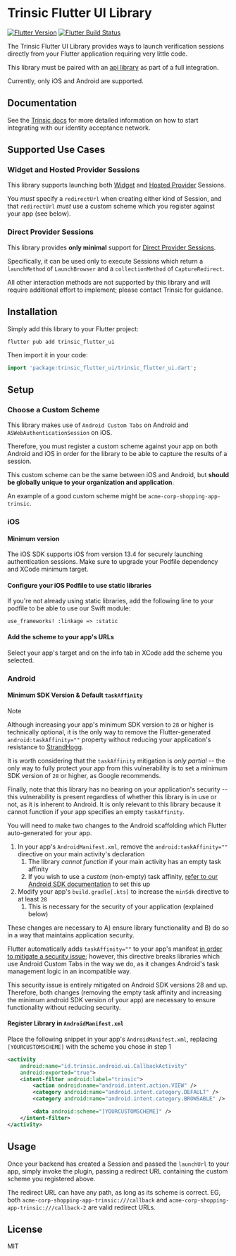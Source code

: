 # Trinsic Flutter UI Library

[![Flutter Version](https://img.shields.io/pub/v/trinsic_flutter_ui.svg)](https://pub.dev/packages/trinsic_flutter_ui) [![Flutter Build Status](https://github.com/trinsic-id/sdk/actions/workflows/ui-flutter-release.yml/badge.svg)](https://github.com/trinsic-id/sdk/actions?query=branch%main)

The Trinsic Flutter UI Library provides ways to launch verification sessions directly from your Flutter application requiring very little code.

This library must be paired with an [api library](https://github.com/trinsic-id/sdk#api-libraries) as part of a full integration.

Currently, only iOS and Android are supported.

## Documentation

See the [Trinsic docs](https://docs.trinsic.id/docs/) for more detailed information on how to start integrating with our identity acceptance network.

## Supported Use Cases

### Widget and Hosted Provider Sessions

This library supports launching both [Widget](https://docs.trinsic.id/docs/widget-session) and [Hosted Provider](https://docs.trinsic.id/docs/hosted-provider-session) Sessions.

You _must_ specify a `redirectUrl` when creating either kind of Session, and that `redirectUrl` _must_ use a custom scheme which you register against your app (see below).

### Direct Provider Sessions

This library provides **only minimal** support for [Direct Provider Sessions](https://docs.trinsic.id/docs/direct-provider-session).

Specifically, it can be used only to execute Sessions which return a `launchMethod` of `LaunchBrowser` and a `collectionMethod` of `CaptureRedirect`.

All other interaction methods are not supported by this library and will require additional effort to implement; please contact Trinsic for guidance.

## Installation

Simply add this library to your Flutter project:

```shell
flutter pub add trinsic_flutter_ui
```

Then import it in your code:

```dart
import 'package:trinsic_flutter_ui/trinsic_flutter_ui.dart';
```

## Setup

### Choose a Custom Scheme

This library makes use of `Android Custom Tabs` on Android and `ASWebAuthenticationSession` on iOS.

Therefore, you must register a custom scheme against your app on both Android and iOS in order for the library to be able to capture the results of a session.

This custom scheme can be the same between iOS and Android, but **should be globally unique to your organization and application**.

An example of a good custom scheme might be `acme-corp-shopping-app-trinsic`.

### iOS

#### Minimum version

The iOS SDK supports iOS from version 13.4 for securely launching authentication sessions. Make sure to upgrade your Podfile dependency and XCode minimum target.

#### Configure your iOS Podfile to use static libraries

If you're not already using static libraries, add the following line to your podfile to be able to use our Swift module:

```
use_frameworks! :linkage => :static
```

#### Add the scheme to your app's URLs

Select your app's target and on the info tab in XCode add the scheme you selected.

### Android

#### Minimum SDK Version & Default `taskAffinity`

> [!NOTE]
> Although increasing your app's minimum SDK version to `28` or higher is technically optional, it is the only way to remove the Flutter-generated `android:taskAffinity=""` property
> without reducing your application's resistance to [StrandHogg](https://developer.android.com/privacy-and-security/risks/strandhogg).
>
> It is worth considering that the `taskAffinity` mitigation is _only partial_ -- the only way to fully protect your app from this vulnerability is to set a minimum SDK version of `28` or higher,
> as Google recommends.
>
> Finally, note that this library has no bearing on your application's security -- this vulnerability is present regardless of whether this library is in use or not, as it is inherent to Android.
> It is only relevant to this library because it cannot function if your app specifies an empty `taskAffinity`.

You will need to make two changes to the Android scaffolding which Flutter auto-generated for your app.

1. In your app's `AndroidManifest.xml`, remove the `android:taskAffinity=""` directive on your main activity's declaration
   1. The library _cannot function_ if your main activity has an empty task affinity
   2. If you wish to use a _custom_ (non-empty) task affinity, [refer to our Android SDK documentation](https://github.com/trinsic-id/sdk-android-ui#3-optional-setup-task-affinity) to set this up
2. Modify your app's `build.gradle[.kts]` to increase the `minSdk` directive to at least `28`
   1. This is necessary for the security of your application (explained below)

These changes are necessary to A) ensure library functionality and B) do so in a way that maintains application security.

Flutter automatically adds `taskAffinity=""` to your app's manifest [in order to mitigate a security issue](https://github.com/flutter/flutter/issues/63559); however, this directive breaks libraries
which use Android Custom Tabs in the way we do, as it changes Android's task management logic in an incompatible way.

This security issue is entirely mitigated on Android SDK versions 28 and up. Therefore, both changes (removing the empty task affinity and increasing the minimum android SDK version of your app) are necessary
to ensure functionality without reducing security.

#### Register Library in `AndroidManifest.xml`

Place the following snippet in your app's `AndroidManifest.xml`, replacing `[YOURCUSTOMSCHEME]` with the scheme you chose in step 1

```xml
<activity
    android:name="id.trinsic.android.ui.CallbackActivity"
    android:exported="true">
    <intent-filter android:label="trinsic">
        <action android:name="android.intent.action.VIEW" />
        <category android:name="android.intent.category.DEFAULT" />
        <category android:name="android.intent.category.BROWSABLE" />

        <data android:scheme="[YOURCUSTOMSCHEME]" />
    </intent-filter>
</activity>
```

## Usage

Once your backend has created a Session and passed the `launchUrl` to your app, simply invoke the plugin, passing a redirect URL containing the custom scheme you registered above.

The redirect URL can have any path, as long as its scheme is correct. EG, both `acme-corp-shopping-app-trinsic:///callback` and `acme-corp-shopping-app-trinsic:///callback-2` are valid redirect URLs.

## License

MIT
